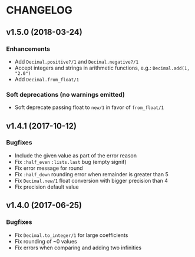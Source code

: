 # CHANGELOG

## v1.5.0 (2018-03-24)

### Enhancements

* Add `Decimal.positive?/1` and `Decimal.negative?/1`
* Accept integers and strings in arithmetic functions, e.g.: `Decimal.add(1, "2.0")`
* Add `Decimal.from_float/1`

### Soft deprecations (no warnings emitted)

* Soft deprecate passing float to `new/1` in favor of `from_float/1`

## v1.4.1 (2017-10-12)

### Bugfixes

* Include the given value as part of the error reason
* Fix `:half_even` `:lists.last` bug (empty signif)
* Fix error message for round
* Fix `:half_down` rounding error when remainder is greater than 5
* Fix `Decimal.new/1` float conversion with bigger precision than 4
* Fix precision default value

## v1.4.0 (2017-06-25)

### Bugfixes

* Fix `Decimal.to_integer/1` for large coefficients
* Fix rounding of ~0 values
* Fix errors when comparing and adding two infinities
